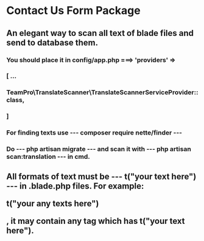 # Contact Us Form Package

## An elegant way to scan all text of blade files and send to database them.

### You should place it in config/app.php ===> 'providers' => 
### [ ...
###           TeamPro\TranslateScanner\TranslateScannerServiceProvider::class,
### ]

### For finding texts use --- composer require nette/finder ---
### Do  ---  php artisan migrate ---  and   scan it with    --- php artisan scan:translation ---  in cmd.
## All formats of text must be --- t("your text here") --- in .blade.php files. For example: <p>t("your any texts here")</p>, it may contain any tag which has t("your text here").
